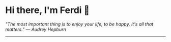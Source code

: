<h1>Hi there, I'm Ferdi 👋</h1>

<p><em>
  "The most important thing is to enjoy your life, to be happy, it's all that matters." — Audrey Hepburn
</em></p>

---
